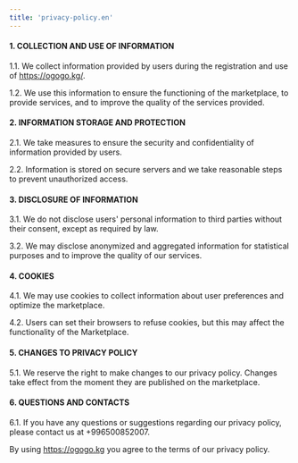 ```yaml
---
title: 'privacy-policy.en'
---
```


#### **1. COLLECTION AND USE OF INFORMATION**

1.1. We collect information provided by users during the registration and use of https://ogogo.kg/.

1.2. We use this information to ensure the functioning of the marketplace, to provide services, and to improve the quality of the services provided.

#### **2. INFORMATION STORAGE AND PROTECTION**

2.1. We take measures to ensure the security and confidentiality of information provided by users.

2.2. Information is stored on secure servers and we take reasonable steps to prevent unauthorized access.

#### **3. DISCLOSURE OF INFORMATION**

3.1. We do not disclose users' personal information to third parties without their consent, except as required by law.

3.2. We may disclose anonymized and aggregated information for statistical purposes and to improve the quality of our services.

#### **4. COOKIES**

4.1. We may use cookies to collect information about user preferences and optimize the marketplace.

4.2. Users can set their browsers to refuse cookies, but this may affect the functionality of the Marketplace.

#### **5. CHANGES TO PRIVACY POLICY**

5.1. We reserve the right to make changes to our privacy policy. Changes take effect from the moment they are published on the marketplace.

#### **6. QUESTIONS AND CONTACTS**

6.1. If you have any questions or suggestions regarding our privacy policy, please contact us at +996500852007.

By using https://ogogo.kg you agree to the terms of our privacy policy.
